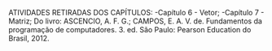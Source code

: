 ATIVIDADES RETIRADAS DOS CAPÍTULOS:
-Capítulo 6 - Vetor; 
-Capítulo 7 - Matriz;
Do livro: ASCENCIO, A. F. G.; CAMPOS, E. A. V. de. Fundamentos da programação de computadores. 3. ed. São Paulo: Pearson Education do Brasil, 2012.
